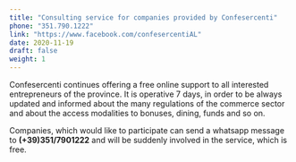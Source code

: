 ```yaml
---
title: "Consulting service for companies provided by Confesercenti"
phone: "351.790.1222"
link: "https://www.facebook.com/confesercentiAL"
date: 2020-11-19
draft: false
weight: 1
---
```


Confesercenti continues offering a free online support to all interested entrepreneurs of the province. It is operative 7 days, in order to be always updated and informed about the many regulations of the commerce sector and about the access modalities to bonuses, dining, funds and so on.

Companies, which would like to participate can send a whatsapp message to **(+39)351/7901222** and will be suddenly involved in the service, which is free.
